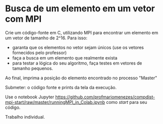 # Busca de um elemento em um vetor com MPI

Crie um código-fonte em C, utilizando MPI para encontrar um elemento em um vetor de tamanho de 2^16. Para isso:

* garanta que os elementos no vetor sejam únicos (use os vetores fornecidos pelo professor)
* faça a busca em um elemento que realmente exista
* para testar a lógica do seu algoritmo, faça testes em vetores de tamanho pequenos.

Ao final, imprima a posição do elemento encontrado no processo "Master"

Submeter: o código fonte e prints da tela da execução.

Use o notebook Jupyter https://github.com/profmariomenezes/compdist-mpi-start/raw/master/runningMPI_in_Colab.ipynb como _start_ para seu código.

Trabalho individual.
